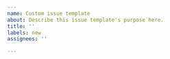 ```yaml
---
name: Custom issue template
about: Describe this issue template's purpose here.
title: ''
labels: new
assignees: ''

---
```


